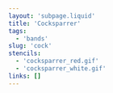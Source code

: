 ```yaml
---
layout: 'subpage.liquid'
title: 'Cocksparrer'
tags:
  - 'bands'
slug: 'cock'
stencils:
  - 'cocksparrer_red.gif'
  - 'cocksparrer_white.gif'
links: []
---
```

